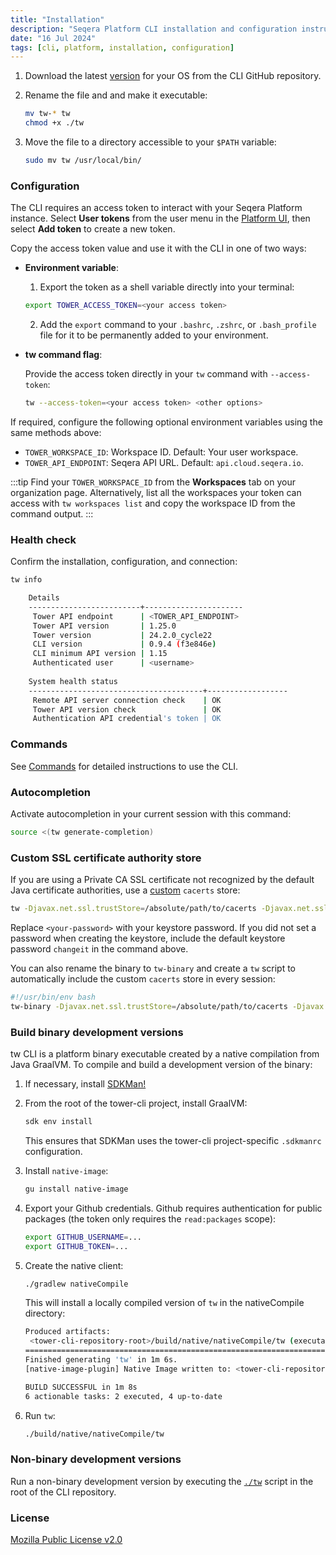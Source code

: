```yaml
---
title: "Installation"
description: "Seqera Platform CLI installation and configuration instructions."
date: "16 Jul 2024"
tags: [cli, platform, installation, configuration]
---
```


1. Download the latest [version][releases] for your OS from the CLI GitHub repository.
1. Rename the file and and make it executable:

    ```bash
    mv tw-* tw
    chmod +x ./tw
    ```

1. Move the file to a directory accessible to your `$PATH` variable:

    ```bash
    sudo mv tw /usr/local/bin/
    ```

### Configuration

The CLI requires an access token to interact with your Seqera Platform instance. Select **User tokens** from the user menu in the [Platform UI](https://cloud.seqera.io), then select **Add token** to create a new token.

Copy the access token value and use it with the CLI in one of two ways:

- **Environment variable**:

  1. Export the token as a shell variable directly into your terminal:

    ```bash
    export TOWER_ACCESS_TOKEN=<your access token>
    ```

  2. Add the `export` command to your `.bashrc`, `.zshrc`, or `.bash_profile` file for it to be permanently added to your environment.

- **tw command flag**:

  Provide the access token directly in your `tw` command with `--access-token`:

  ```bash
  tw --access-token=<your access token> <other options>
  ```

If required, configure the following optional environment variables using the same methods above:

- `TOWER_WORKSPACE_ID`: Workspace ID. Default: Your user workspace.
- `TOWER_API_ENDPOINT`: Seqera API URL. Default: `api.cloud.seqera.io`.

:::tip
Find your `TOWER_WORKSPACE_ID` from the **Workspaces** tab on your organization page. Alternatively, list all the workspaces your token can access with `tw workspaces list` and copy the workspace ID from the command output.
:::

### Health check

Confirm the installation, configuration, and connection:

```bash
tw info

    Details
    -------------------------+----------------------
     Tower API endpoint      | <TOWER_API_ENDPOINT>
     Tower API version       | 1.25.0               
     Tower version           | 24.2.0_cycle22       
     CLI version             | 0.9.4 (f3e846e)      
     CLI minimum API version | 1.15                 
     Authenticated user      | <username>  
     
    System health status
    ---------------------------------------+------------------
     Remote API server connection check    | OK
     Tower API version check               | OK
     Authentication API credential's token | OK
```

### Commands

See [Commands](./commands) for detailed instructions to use the CLI.

### Autocompletion

Activate autocompletion in your current session with this command:

```bash
source <(tw generate-completion)
```

### Custom SSL certificate authority store

If you are using a Private CA SSL certificate not recognized by the default Java certificate authorities, use a [custom](https://www.baeldung.com/jvm-certificate-store-errors) `cacerts` store:

```bash
tw -Djavax.net.ssl.trustStore=/absolute/path/to/cacerts -Djavax.net.ssl.trustStorePassword=<your-password> info
```

Replace `<your-password>` with your keystore password. If you did not set a password when creating the keystore, include the default keystore password `changeit` in the command above. 

You can also rename the binary to `tw-binary` and create a `tw` script to automatically include the custom `cacerts` store in every session:

```bash
#!/usr/bin/env bash
tw-binary -Djavax.net.ssl.trustStore=/absolute/path/to/cacerts -Djavax.net.ssl.trustStorePassword=<your-password> $@
```

### Build binary development versions

tw CLI is a platform binary executable created by a native compilation from Java GraalVM. To compile and build a development version of the binary:

1. If necessary, install [SDKMan!](https://sdkman.io/)
1. From the root of the tower-cli project, install GraalVM:

    ```bash
    sdk env install
    ```

    This ensures that SDKMan uses the tower-cli project-specific `.sdkmanrc` configuration.

1. Install `native-image`:

    ```bash
    gu install native-image
    ```

1. Export your Github credentials. Github requires authentication for public packages (the token only requires the `read:packages` scope):

    ```bash
    export GITHUB_USERNAME=...
    export GITHUB_TOKEN=...
    ```

1. Create the native client:

    ```bash
    ./gradlew nativeCompile
    ```

    This will install a locally compiled version of `tw` in the nativeCompile directory:

    ```bash
    Produced artifacts:
     <tower-cli-repository-root>/build/native/nativeCompile/tw (executable)
    ========================================================================================================================
    Finished generating 'tw' in 1m 6s.
    [native-image-plugin] Native Image written to: <tower-cli-repository-root>/build/native/nativeCompile
    
    BUILD SUCCESSFUL in 1m 8s
    6 actionable tasks: 2 executed, 4 up-to-date
    ```

1. Run `tw`:

    ```bash
    ./build/native/nativeCompile/tw
    ```

### Non-binary development versions

Run a non-binary development version by executing the [`./tw`](https://github.com/seqeralabs/tower-cli/blob/master/tw) script in the root of the CLI repository.

### License

[Mozilla Public License v2.0](https://github.com/seqeralabs/tower-cli/blob/master/LICENSE.txt)

[releases]: https://github.com/seqeralabs/tower-cli/releases